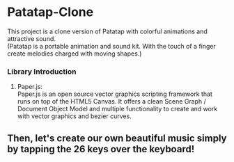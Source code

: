 # Patatap-Clone  

This project is a clone version of Patatap with colorful animations and attractive sound.  
(Patatap is a portable animation and sound kit. With the touch of a finger create melodies charged with moving shapes.)  
  
### Library Introduction  
1. Paper.js:  
Paper.js is an open source vector graphics scripting framework that runs on top of the HTML5 Canvas. It offers a clean Scene Graph / Document Object Model and multiple functionality to create and work with vector graphics and bezier curves.  

## Then, let's create our own beautiful music simply by tapping the 26 keys over the keyboard!

